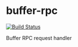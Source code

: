 # buffer-rpc

[![Build Status](https://travis-ci.org/bufferapp/buffer-rpc.svg?branch=master)](https://travis-ci.org/bufferapp/buffer-rpc)

Buffer RPC request handler
